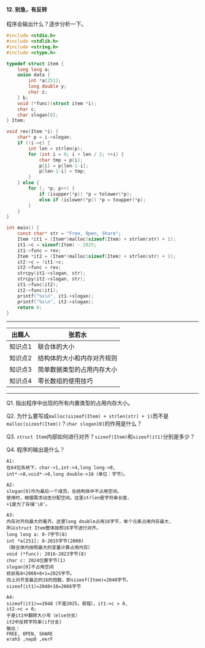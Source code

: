 #### 12. 别急，有反转

程序会输出什么？逐步分析一下。

~~~c
#include <stdio.h>
#include <stdlib.h>
#include <string.h>
#include <ctype.h>

typedef struct item {
    long long a;
    union data {
        int *a[251];
        long double y;
        char z;
    } b;
    void (*func)(struct item *i);
    char c;
    char slogan[0];
} Item;

void rev(Item *i) {
    char* p = i->slogan;
    if (!i->c) {
        int len = strlen(p);
        for (int i = 0; i < len / 2; ++i) {
            char tmp = p[i];
            p[i] = p[len-1-i];
            p[len-1-i] = tmp;
        }
    } else {
        for (; *p; p++) {
            if (isupper(*p)) *p = tolower(*p);
            else if (islower(*p)) *p = toupper(*p);
        }
    }
}

int main() {
    const char* str = "Free, Open, Share";
    Item *it1 = (Item*)malloc(sizeof(Item) + strlen(str) + 1);
    it1->c = sizeof(Item) - 2025;
    it1->func = rev;
    Item *it2 = (Item*)malloc(sizeof(Item) + strlen(str) + 1);
    it2->c = !it1->c;
    it2->func = rev;
    strcpy(it1->slogan, str);
    strcpy(it2->slogan, str);
    it1->func(it2);
    it2->func(it1);
    printf("%s\n", it1->slogan);
    printf("%s\n", it2->slogan);
    return 0;
}
~~~



------

| 出题人  | 张若水                     |
| ------- | -------------------------- |
| 知识点1 | 联合体的大小               |
| 知识点2 | 结构体的大小和内存对齐规则 |
| 知识点3 | 简单数据类型的占用内存大小 |
| 知识点4 | 零长数组的使用技巧         |



------
Q1. 指出程序中出现的所有内置类型的占用内存大小。

Q2. 为什么要写成`malloc(sizeof(Item) + strlen(str) + 1)`而不是`malloc(sizeof(Item))`？`char slogan[0]`的作用是什么？

Q3. `struct Item`内部如何进行对齐？`sizeof(Item)`和`sizeof(it1)`分别是多少？

Q4. 程序的输出是什么？

~~~
A1:
在64位系统下，char->1,int->4,long long->8,
int*->8,void*->8,long double->16（单位：字节）。

A2:
slogan[0]作为最后一个成员，在结构体中不占用空间。
使用时，根据需求动态分配空间。这里strlen是字符串长度，
+1是为了存储'\0'。

A3:
内存对齐向最大的看齐。这里long double占用16字节，单个元素占用内存最大，
所以struct Item整体按照16字节进行对齐。
long long a: 0-7字节(8)
int *a[251]: 8-2015字节(2008)
（联合体内按照最大的变量计算占用内存）
void (*func): 2016-2023字节(8)
char c: 2024位置字节(1)
slogan[0]不占用空间
目前有8+2008+8+1=2025字节。
向上对齐至最近的16的倍数，即sizeof(Item)=2048字节。
sizeof(it1)=2048+18=2066字节

A4:
sizeof(it1)==2048（不是2025，易错），it1->c > 0,
it2->c = 0;
于是it1中翻转大小写（else分支）
it2中反转字符串(if分支)
输出：
FREE, OPEN, SHARE
erahS ,nepO ,eerF
~~~
